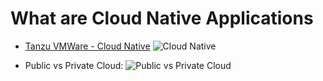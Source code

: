 # What are Cloud Native Applications

* [Tanzu VMWare - Cloud Native](https://tanzu.vmware.com/cloud-native#:~:text=Cloud%20native%20is%20an%20approach,the%20cloud%20computing%20delivery%20model.&text=Cloud%20native%20development%20is%20appropriate,created%20and%20deployed%2C%20not%20where.)
![Cloud Native](https://miro.medium.com/max/358/1*8tS36qcyZ2c-kYF3zSrbfA.png)

* Public vs Private Cloud:
![Public vs Private Cloud](https://www.sitesbay.com/cloud-computing/images/difference-between-public-cloud-and-private-cloud.png)
